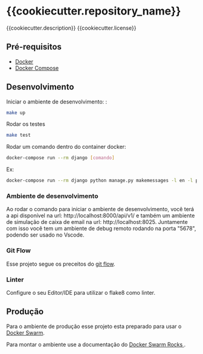 # {{cookiecutter.repository_name}}

{{cookiecutter.description}}
{{cookiecutter.license}}

## Pré-requisitos

- [Docker](https://docs.docker.com/install/)
- [Docker Compose](https://docs.docker.com/compose/install/)

## Desenvolvimento

Iniciar o ambiente de desenvolvimento:
:
```bash
make up
```

Rodar os testes
```bash
make test
```

Rodar um comando dentro do container docker:

```bash
docker-compose run --rm django [comando]
```
Ex:
```bash
docker-compose run --rm django python manage.py makemessages -l en -l pt_BR
```

### Ambiente de desenvolvimento

Ao rodar o comando para iniciar o ambiente de desenvolvimento, você terá a api disponível na url: http://localhost:8000/api/v1/ e também um ambiente de simulação de caixa de email na url: http://localhost:8025.
Juntamente com isso você tem um ambiente de debug remoto rodando na porta "5678", podendo ser usado no Vscode.

### Git Flow

Esse projeto segue os preceitos do [git flow](https://danielkummer.github.io/git-flow-cheatsheet/index.pt_BR.html).

### Linter

Configure o seu Editor/IDE para utilizar o flake8 como linter.

## Produção

Para o ambiente de produção esse projeto esta preparado para usar o [Docker Swarm](https://docs.docker.com/engine/swarm/).

Para montar o ambiente use a documentação do [Docker Swarm Rocks
](https://dockerswarm.rocks/).